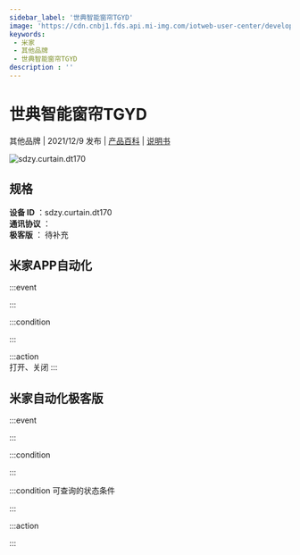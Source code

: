 ```yaml
---
sidebar_label: '世典智能窗帘TGYD'
image: 'https://cdn.cnbj1.fds.api.mi-img.com/iotweb-user-center/developer_1679047959454tdfcWjP8.png?GalaxyAccessKeyId=AKVGLQWBOVIRQ3XLEW&Expires=9223372036854775807&Signature=73Lw/yO1vrX+T4IIskQQHIn0psU='
keywords: 
 - 米家
 - 其他品牌
 - 世典智能窗帘TGYD
description : ''
---
```

# 世典智能窗帘TGYD

其他品牌 | 2021/12/9 发布 | [产品百科](https://home.mi.com/webapp/content/baike/product/index.html?model=sdzy.curtain.dt170/) | [说明书](https://home.mi.com/views/introduction.html?model=sdzy.curtain.dt170&region=cn)

![sdzy.curtain.dt170](https://cdn.cnbj1.fds.api.mi-img.com/iotweb-user-center/developer_1679047959454tdfcWjP8.png?GalaxyAccessKeyId=AKVGLQWBOVIRQ3XLEW&Expires=9223372036854775807&Signature=73Lw/yO1vrX+T4IIskQQHIn0psU=)

## 规格  
> 
**设备 ID** ：sdzy.curtain.dt170  
**通讯协议** ：  
**极客版**  ： 待补充 


## 米家APP自动化  

:::event  

:::

:::condition  

:::

:::action   
打开、关闭
:::

## 米家自动化极客版  

:::event  

:::

:::condition  

:::

:::condition 可查询的状态条件  

:::

:::action  

:::

        
